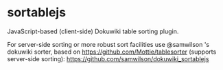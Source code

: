 sortablejs
==========

JavaScript-based (client-side) Dokuwiki table sorting plugin.

For server-side sorting or more robust sort facilities use @samwilson 's dokuwiki sorter, based on https://github.com/Mottie/tablesorter (supports server-side sorting): https://github.com/samwilson/dokuwiki_sortablejs
